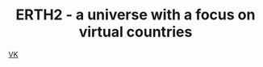 <h1 align="center">ERTH2 - a universe with a focus on virtual countries</h1>

[VK](https://vk.com/mapofvc)
